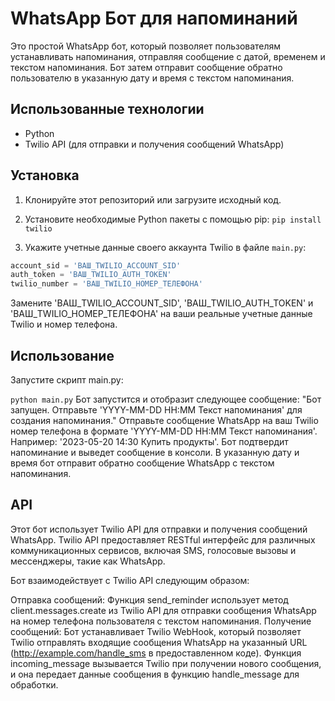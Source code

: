 # WhatsApp Бот для напоминаний

Это простой WhatsApp бот, который позволяет пользователям устанавливать напоминания, отправляя сообщение с датой, временем и текстом напоминания. Бот затем отправит сообщение обратно пользователю в указанную дату и время с текстом напоминания.

## Использованные технологии

- Python
- Twilio API (для отправки и получения сообщений WhatsApp)

## Установка

1. Клонируйте этот репозиторий или загрузите исходный код.
2. Установите необходимые Python пакеты с помощью pip: 
```pip install twilio```

3. Укажите учетные данные своего аккаунта Twilio в файле `main.py`:

```python
account_sid = 'ВАШ_TWILIO_ACCOUNT_SID'
auth_token = 'ВАШ_TWILIO_AUTH_TOKEN'
twilio_number = 'ВАШ_TWILIO_НОМЕР_ТЕЛЕФОНА'
```

Замените 'ВАШ_TWILIO_ACCOUNT_SID', 'ВАШ_TWILIO_AUTH_TOKEN' и 'ВАШ_TWILIO_НОМЕР_ТЕЛЕФОНА' на ваши реальные учетные данные Twilio и номер телефона.

## Использование
Запустите скрипт main.py:

```python main.py```
Бот запустится и отобразит следующее сообщение: "Бот запущен. Отправьте 'YYYY-MM-DD HH:MM Текст напоминания' для создания напоминания."
Отправьте сообщение WhatsApp на ваш Twilio номер телефона в формате 'YYYY-MM-DD HH:MM Текст напоминания'. Например: '2023-05-20 14:30 Купить продукты'.
Бот подтвердит напоминание и выведет сообщение в консоли.
В указанную дату и время бот отправит обратно сообщение WhatsApp с текстом напоминания.
## API
Этот бот использует Twilio API для отправки и получения сообщений WhatsApp. Twilio API предоставляет RESTful интерфейс для различных коммуникационных сервисов, включая SMS, голосовые вызовы и мессенджеры, такие как WhatsApp.

Бот взаимодействует с Twilio API следующим образом:

Отправка сообщений: Функция send_reminder использует метод client.messages.create из Twilio API для отправки сообщения WhatsApp на номер телефона пользователя с текстом напоминания.
Получение сообщений: Бот устанавливает Twilio WebHook, который позволяет Twilio отправлять входящие сообщения WhatsApp на указанный URL (http://example.com/handle_sms в предоставленном коде). Функция incoming_message вызывается Twilio при получении нового сообщения, и она передает данные сообщения в функцию handle_message для обработки.
